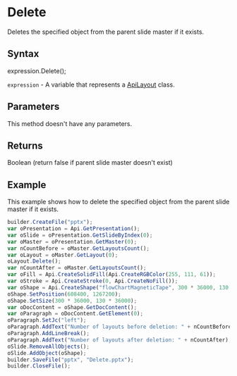 # Delete

Deletes the specified object from the parent slide master if it exists.

## Syntax

expression.Delete();

`expression` - A variable that represents a [ApiLayout](../ApiLayout.md) class.

## Parameters

This method doesn't have any parameters.

## Returns

Boolean (return false if parent slide master doesn't exist)

## Example

This example shows how to delete the specified object from the parent slide master if it exists.

```javascript
builder.CreateFile("pptx");
var oPresentation = Api.GetPresentation();
var oSlide = oPresentation.GetSlideByIndex(0);
var oMaster = oPresentation.GetMaster(0);
var nCountBefore = oMaster.GetLayoutsCount();
var oLayout = oMaster.GetLayout(0);
oLayout.Delete();
var nCountAfter = oMaster.GetLayoutsCount();
var oFill = Api.CreateSolidFill(Api.CreateRGBColor(255, 111, 61));
var oStroke = Api.CreateStroke(0, Api.CreateNoFill());
var oShape = Api.CreateShape("flowChartMagneticTape", 300 * 36000, 130 * 36000, oFill, oStroke);
oShape.SetPosition(608400, 1267200);
oShape.SetSize(300 * 36000, 130 * 36000);
var oDocContent = oShape.GetDocContent();
var oParagraph = oDocContent.GetElement(0);
oParagraph.SetJc("left");
oParagraph.AddText("Number of layouts before deletion: " + nCountBefore);
oParagraph.AddLineBreak();
oParagraph.AddText("Number of layouts after deletion: " + nCountAfter);
oSlide.RemoveAllObjects();
oSlide.AddObject(oShape);
builder.SaveFile("pptx", "Delete.pptx");
builder.CloseFile();
```